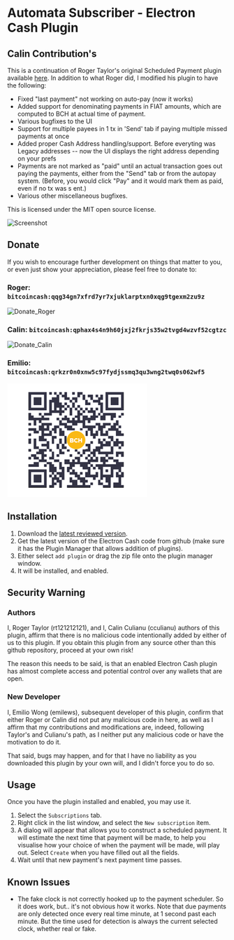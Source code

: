# Automata Subscriber - Electron Cash Plugin #
  
## Calin Contribution's ##
This is a continuation of Roger Taylor's original Scheduled Payment plugin available [here](https://github.com/rt121212121/electron_cash_scheduled_payments_plugin).  In addition to what Roger did, I modified his plugin to have the following:

  - Fixed "last payment" not working on auto-pay (now it works)
  - Added support for denominating payments in FIAT amounts, which are computed to BCH at actual time of payment.
  - Various bugfixes to the UI
  - Support for multiple payees in 1 tx in 'Send' tab if paying multiple missed payments at once
  - Added proper Cash Address handling/support.  Before everyting was Legacy addresses -- now the UI displays the right address depending on your prefs
  - Payments are not marked as "paid" until an actual transaction goes out paying the payments, either from the "Send" tab or from the autopay system. (Before, you would click "Pay" and it would mark them as paid, even if no tx was s
  ent.)
  - Various other miscellaneous bugfixes.


This is licensed under the MIT open source license.

![Screenshot](https://github.com/emilews/automata_subscriber/raw/master/screenshot.png)

## Donate ##

If you wish to encourage further development on things that matter to you, or even just show your appreciation, please feel free to donate to:

  ### Roger: `bitcoincash:qqg34gn7xfrd7yr7xjuklarptxn0xqg9tgexm2zu9z` ###

![Donate_Roger](https://github.com/emilews/automata_subscriber/raw/master/donate.png)

  ### Calin:  `bitcoincash:qphax4s4n9h60jxj2fkrjs35w2tvgd4wzvf52cgtzc` ###

![Donate_Calin](https://github.com/emilews/automata_subscriber/raw/master/donate_calin.png)

  ### Emilio:   `bitcoincash:qrkzr0n0xnw5c97fydjssmq3qu3wng2twq0s062wf5` ###
![Donate_Emilio](https://github.com/emilews/automata_subscriber/raw/master/donate_emilio.png)

## Installation ##

1. Download the [latest reviewed version](https://github.com/emilews/automata_subscriber/releases).
2. Get the latest version of the Electron Cash code from github (make sure it has the Plugin Manager that allows addition of plugins).
3. Either select `add plugin` or drag the zip file onto the plugin manager window.
4. It will be installed, and enabled.

## Security Warning ##

  ### Authors
I, Roger Taylor (rt121212121), and I, Calin Culianu (cculianu) authors of this plugin, affirm that there is no malicious code intentionally added by either of us to this plugin.  If you obtain this plugin from any source other than this github repository, proceed at your own risk!

The reason this needs to be said, is that an enabled Electron Cash plugin has almost complete access and potential control over any wallets that are open.

  ### New Developer
I, Emilio Wong (emilews), subsequent developer of this plugin, confirm that either Roger or Calin did not put any malicious code in here, as well as I affirm that my contributions and modifications are, indeed, following Taylor's and Culianu's path, as I neither put any malicious code or have the motivation to do it.

That said, bugs may happen, and for that I have no liability as you downloaded this plugin by your own will, and I didn't force you to do so.

## Usage ##

Once you have the plugin installed and enabled, you may use it.

1. Select the `Subscriptions` tab.
2. Right click in the list window, and select the `New subscription` item.
3. A dialog will appear that allows you to construct a scheduled payment.  It will estimate the next time that payment will be made, to help you visualise how your choice of when the payment will be made, will play out.  Select `Create` when you have filled out all the fields.
4. Wait until that new payment's next payment time passes.

## Known Issues ##

* The fake clock is not correctly hooked up to the payment scheduler.  So it does work, but.. it's not obvious how it works.  Note that due payments are only detected once every real time minute, at 1 second past each minute.  But the time used for detection is always the current selected clock, whether real or fake.
